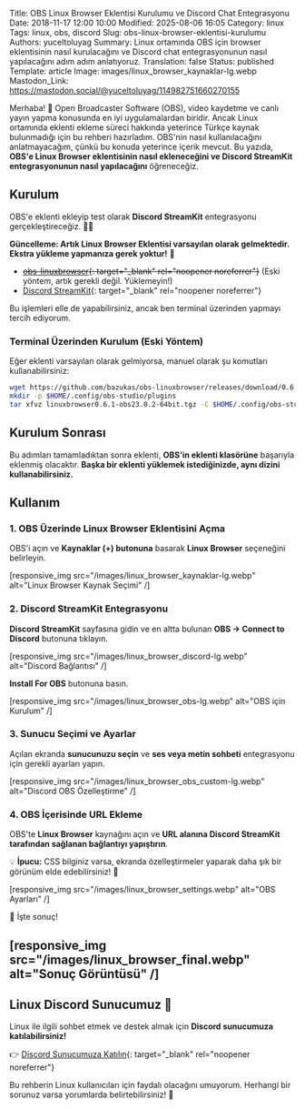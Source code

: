 Title: OBS Linux Browser Eklentisi Kurulumu ve Discord Chat Entegrasyonu
Date: 2018-11-17 12:00 10:00
Modified: 2025-08-06 16:05
Category: linux
Tags: linux, obs, discord
Slug: obs-linux-browser-eklentisi-kurulumu
Authors: yuceltoluyag
Summary: Linux ortamında OBS için browser eklentisinin nasıl kurulacağını ve Discord chat entegrasyonunun nasıl yapılacağını adım adım anlatıyoruz.
Translation: false
Status: published
Template: article
Image: images/linux_browser_kaynaklar-lg.webp
Mastodon_Link: https://mastodon.social/@yuceltoluyag/114982751660270155


Merhaba! 🎥 Open Broadcaster Software (OBS), video kaydetme ve canlı yayın yapma konusunda en iyi uygulamalardan biridir. Ancak Linux ortamında eklenti ekleme süreci hakkında yeterince Türkçe kaynak bulunmadığı için bu rehberi hazırladım. OBS'nin nasıl kullanılacağını anlatmayacağım, çünkü bu konuda yeterince içerik mevcut. Bu yazıda, **OBS'e Linux Browser eklentisinin nasıl ekleneceğini ve Discord StreamKit entegrasyonunun nasıl yapılacağını** öğreneceğiz.



## Kurulum

OBS'e eklenti ekleyip test olarak **Discord StreamKit** entegrasyonu gerçekleştireceğiz. 🎤💬

<div class="info-box warning">
<b>Güncelleme: Artık Linux Browser Eklentisi varsayılan olarak gelmektedir. Ekstra yükleme yapmanıza gerek yoktur!</b> 🚀
</div>



- ~~[obs-linuxbrowser](https://github.com/bazukas/obs-linuxbrowser/releases){: target="_blank" rel="noopener noreferrer"}~~ (Eski yöntem, artık gerekli değil. Yüklemeyin!)
- [Discord StreamKit](https://discordapp.com/streamkit){: target="_blank" rel="noopener noreferrer"}

Bu işlemleri elle de yapabilirsiniz, ancak ben terminal üzerinden yapmayı tercih ediyorum.

### Terminal Üzerinden Kurulum (Eski Yöntem)

Eğer eklenti varsayılan olarak gelmiyorsa, manuel olarak şu komutları kullanabilirsiniz:

```bash
wget https://github.com/bazukas/obs-linuxbrowser/releases/download/0.6.1/linuxbrowser0.6.1-obs23.0.2-64bit.tgz
mkdir -p $HOME/.config/obs-studio/plugins
tar xfvz linuxbrowser0.6.1-obs23.0.2-64bit.tgz -C $HOME/.config/obs-studio/plugins/
```

## Kurulum Sonrası

Bu adımları tamamladıktan sonra eklenti, **OBS'in eklenti klasörüne** başarıyla eklenmiş olacaktır. **Başka bir eklenti yüklemek istediğinizde, aynı dizini kullanabilirsiniz.**

## Kullanım

### 1. OBS Üzerinde Linux Browser Eklentisini Açma

OBS'i açın ve **Kaynaklar (+) butonuna** basarak **Linux Browser** seçeneğini belirleyin.


[responsive_img src="/images/linux_browser_kaynaklar-lg.webp" alt="Linux Browser Kaynak Seçimi" /]
### 2. Discord StreamKit Entegrasyonu

**Discord StreamKit** sayfasına gidin ve en altta bulunan **OBS -> Connect to Discord** butonuna tıklayın.


[responsive_img src="/images/linux_browser_discord-lg.webp" alt="Discord Bağlantısı" /]

**Install For OBS** butonuna basın.


[responsive_img src="/images/linux_browser_obs-lg.webp" alt="OBS için Kurulum" /]
### 3. Sunucu Seçimi ve Ayarlar

Açılan ekranda **sunucunuzu seçin** ve **ses veya metin sohbeti** entegrasyonu için gerekli ayarları yapın.


[responsive_img src="/images/linux_browser_obs_custom-lg.webp" alt="Discord OBS Özelleştirme" /]
### 4. OBS İçerisinde URL Ekleme

OBS'te **Linux Browser** kaynağını açın ve **URL alanına Discord StreamKit tarafından sağlanan bağlantıyı yapıştırın**.

💡 **İpucu:** CSS bilginiz varsa, ekranda özelleştirmeler yaparak daha şık bir görünüm elde edebilirsiniz! 🎨


[responsive_img src="/images/linux_browser_settings.webp" alt="OBS Ayarları" /]

🎉 İşte sonuç!


[responsive_img src="/images/linux_browser_final.webp" alt="Sonuç Görüntüsü" /]
---

## Linux Discord Sunucumuz 🚀

Linux ile ilgili sohbet etmek ve destek almak için **Discord sunucumuza katılabilirsiniz!**

👉 [Discord Sunucumuza Katılın](https://discordapp.com/invite/da3Su8s){: target="_blank" rel="noopener noreferrer"}


Bu rehberin Linux kullanıcıları için faydalı olacağını umuyorum. Herhangi bir sorunuz varsa yorumlarda belirtebilirsiniz! 📢

